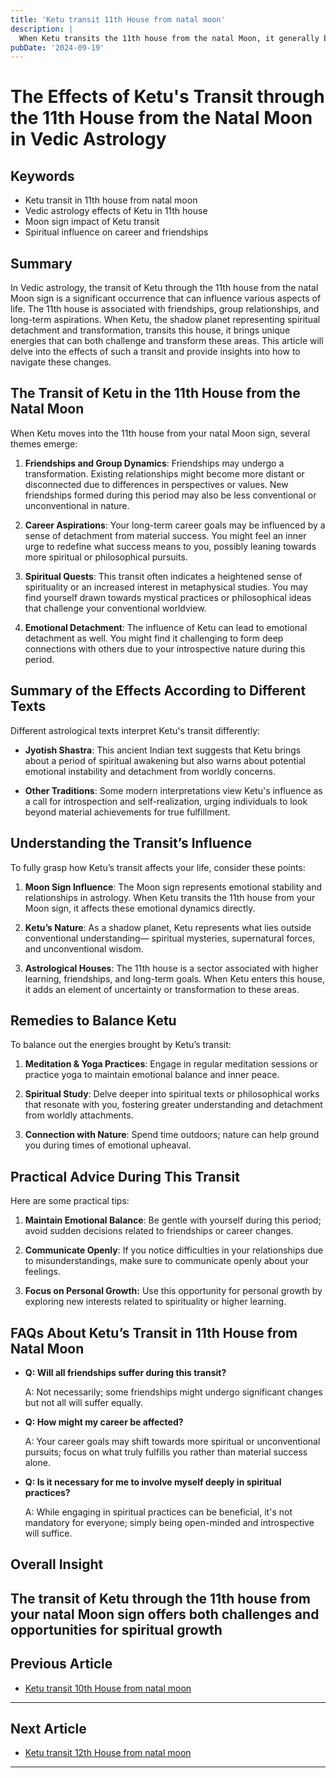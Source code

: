 ```yaml
---
title: 'Ketu transit 11th House from natal moon'
description: |
  When Ketu transits the 11th house from the natal Moon, it generally brings beneficial outcomes such as financial success, improved status, and abundance at home. However, there may be conflicts with relatives and health issues for siblings.
pubDate: '2024-09-19'
---
```


# The Effects of Ketu's Transit through the 11th House from the Natal Moon in Vedic Astrology

## Keywords

- Ketu transit in 11th house from natal moon
- Vedic astrology effects of Ketu in 11th house
- Moon sign impact of Ketu transit
- Spiritual influence on career and friendships

## Summary

In Vedic astrology, the transit of Ketu through the 11th house from the natal Moon sign is a significant occurrence that can influence various aspects of life. The 11th house is associated with friendships, group relationships, and long-term aspirations. When Ketu, the shadow planet representing spiritual detachment and transformation, transits this house, it brings unique energies that can both challenge and transform these areas. This article will delve into the effects of such a transit and provide insights into how to navigate these changes.

## The Transit of Ketu in the 11th House from the Natal Moon

When Ketu moves into the 11th house from your natal Moon sign, several themes emerge:

1. **Friendships and Group Dynamics**: Friendships may undergo a transformation. Existing relationships might become more distant or disconnected due to differences in perspectives or values. New friendships formed during this period may also be less conventional or unconventional in nature.

2. **Career Aspirations**: Your long-term career goals may be influenced by a sense of detachment from material success. You might feel an inner urge to redefine what success means to you, possibly leaning towards more spiritual or philosophical pursuits.

3. **Spiritual Quests**: This transit often indicates a heightened sense of spirituality or an increased interest in metaphysical studies. You may find yourself drawn towards mystical practices or philosophical ideas that challenge your conventional worldview.

4. **Emotional Detachment**: The influence of Ketu can lead to emotional detachment as well. You might find it challenging to form deep connections with others due to your introspective nature during this period.

## Summary of the Effects According to Different Texts

Different astrological texts interpret Ketu's transit differently:

- **Jyotish Shastra**: This ancient Indian text suggests that Ketu brings about a period of spiritual awakening but also warns about potential emotional instability and detachment from worldly concerns.
  
- **Other Traditions**: Some modern interpretations view Ketu's influence as a call for introspection and self-realization, urging individuals to look beyond material achievements for true fulfillment.

## Understanding the Transit’s Influence

To fully grasp how Ketu’s transit affects your life, consider these points:

1. **Moon Sign Influence**: The Moon sign represents emotional stability and relationships in astrology. When Ketu transits the 11th house from your Moon sign, it affects these emotional dynamics directly.
  
2. **Ketu’s Nature**: As a shadow planet, Ketu represents what lies outside conventional understanding— spiritual mysteries, supernatural forces, and unconventional wisdom.
  
3. **Astrological Houses**: The 11th house is a sector associated with higher learning, friendships, and long-term goals. When Ketu enters this house, it adds an element of uncertainty or transformation to these areas.

## Remedies to Balance Ketu

To balance out the energies brought by Ketu’s transit:

1. **Meditation & Yoga Practices**: Engage in regular meditation sessions or practice yoga to maintain emotional balance and inner peace.
  
2. **Spiritual Study**: Delve deeper into spiritual texts or philosophical works that resonate with you, fostering greater understanding and detachment from worldly attachments.
  
3. **Connection with Nature**: Spend time outdoors; nature can help ground you during times of emotional upheaval.

## Practical Advice During This Transit

Here are some practical tips:

1. **Maintain Emotional Balance**: Be gentle with yourself during this period; avoid sudden decisions related to friendships or career changes.
  
2. **Communicate Openly**: If you notice difficulties in your relationships due to misunderstandings, make sure to communicate openly about your feelings.
  
3. **Focus on Personal Growth:** Use this opportunity for personal growth by exploring new interests related to spirituality or higher learning.

## FAQs About Ketu’s Transit in 11th House from Natal Moon

- **Q: Will all friendships suffer during this transit?**
  
  A: Not necessarily; some friendships might undergo significant changes but not all will suffer equally.

- **Q: How might my career be affected?**

  A: Your career goals may shift towards more spiritual or unconventional pursuits; focus on what truly fulfills you rather than material success alone.

- **Q: Is it necessary for me to involve myself deeply in spiritual practices?**

  A: While engaging in spiritual practices can be beneficial, it's not mandatory for everyone; simply being open-minded and introspective will suffice.

## Overall Insight

The transit of Ketu through the 11th house from your natal Moon sign offers both challenges and opportunities for spiritual growth
---

## Previous Article
- [Ketu transit 10th House from natal moon](200910_Ketu_transit_10th_House_from_natal_moon.md)

---

## Next Article
- [Ketu transit 12th House from natal moon](200912_Ketu_transit_12th_House_from_natal_moon.md)

---
